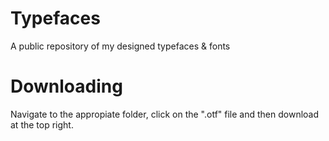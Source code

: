 # Typefaces
A public repository of my designed typefaces &amp; fonts


# Downloading
Navigate to the appropiate folder, click on the ".otf" file and then download at the top right.
